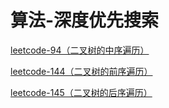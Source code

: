 # 算法-深度优先搜索

[leetcode-94（二叉树的中序遍历）](/classify/algorithm/title/leetcode-94)

[leetcode-144（二叉树的前序遍历）](/classify/algorithm/title/leetcode-144)

[leetcode-145（二叉树的后序遍历）](/classify/algorithm/title/leetcode-145)

